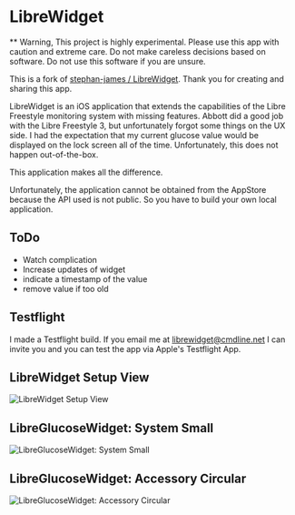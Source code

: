 # LibreWidget

** Warning, This project is highly experimental. Please use this app with caution and extreme care. Do not make careless decisions based on software. Do not use this software if you are unsure.

This is a fork of [stephan-james / LibreWidget](https://github.com/stephan-james/LibreWidget). Thank you for creating and sharing this app.

LibreWidget is an iOS application that extends the capabilities of the Libre Freestyle monitoring system with missing features.
Abbott did a good job with the Libre Freestyle 3, but unfortunately forgot some things on the UX side.
I had the expectation that my current glucose value would be displayed on the lock screen all of the time.
Unfortunately, this does not happen out-of-the-box.

This application makes all the difference.

Unfortunately, the application cannot be obtained from the AppStore because the API used is not public.
So you have to build your own local application.

## ToDo
- Watch complication
- Increase updates of widget
- indicate a timestamp of the value
- remove value if too old

## Testflight
I made a Testflight build. If you email me at librewidget@cmdline.net I can invite you and you can test the app via Apple's Testflight App.

## LibreWidget Setup View
![LibreWidget Setup View](assets/LibreWidgetSetupView.png)  

## LibreGlucoseWidget: System Small
![LibreGlucoseWidget: System Small](assets/LibreGlucoseWidgetSystemSmall.png) 

## LibreGlucoseWidget: Accessory Circular
![LibreGlucoseWidget: Accessory Circular](assets/LibreGlucoseWidgetAccessoryCircular.png)  
